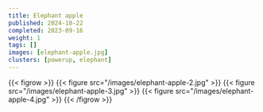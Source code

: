 ```yaml
---
title: Elephant apple
published: 2024-10-22
completed: 2023-09-16
weight: 1
tags: []
images: [elephant-apple.jpg]
clusters: [powerup, elephant]
---
```


{{< figrow >}}
    {{< figure src="/images/elephant-apple-2.jpg" >}}
    {{< figure src="/images/elephant-apple-3.jpg" >}}
    {{< figure src="/images/elephant-apple-4.jpg" >}}
{{< /figrow >}}
